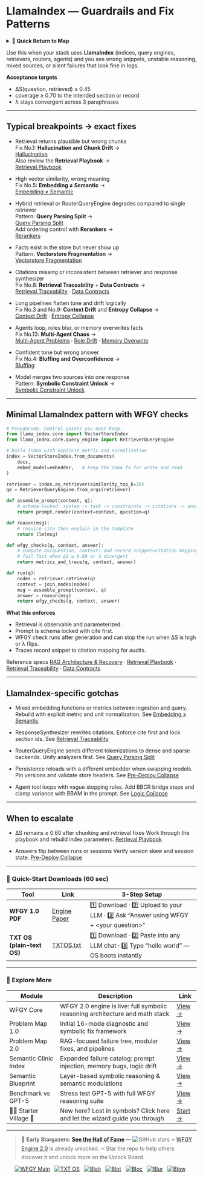 # LlamaIndex — Guardrails and Fix Patterns

<details>
  <summary><strong>🧭 Quick Return to Map</strong></summary>

<br>

  > You are in a sub-page of **Agents & Orchestration**.  
  > To reorient, go back here:  
  >
  > - [**Agents & Orchestration** — orchestration frameworks and guardrails](./README.md)  
  > - [**WFGY Global Fix Map** — main Emergency Room, 300+ structured fixes](../README.md)  
  > - [**WFGY Problem Map 1.0** — 16 reproducible failure modes](../../README.md)  
  >
  > Think of this page as a desk within a ward.  
  > If you need the full triage and all prescriptions, return to the Emergency Room lobby.
</details>

Use this when your stack uses **LlamaIndex** (indices, query engines, retrievers, routers, agents) and you see wrong snippets, unstable reasoning, mixed sources, or silent failures that look fine in logs.

**Acceptance targets**
- ΔS(question, retrieved) ≤ 0.45
- coverage ≥ 0.70 to the intended section or record
- λ stays convergent across 3 paraphrases

---

## Typical breakpoints → exact fixes

- Retrieval returns plausible but wrong chunks  
  Fix No.1: **Hallucination and Chunk Drift** →  
  [Hallucination](https://github.com/onestardao/WFGY/blob/main/ProblemMap/hallucination.md)  
  Also review the **Retrieval Playbook** →  
  [Retrieval Playbook](https://github.com/onestardao/WFGY/blob/main/ProblemMap/retrieval-playbook.md)

- High vector similarity, wrong meaning  
  Fix No.5: **Embedding ≠ Semantic** →  
  [Embedding ≠ Semantic](https://github.com/onestardao/WFGY/blob/main/ProblemMap/embedding-vs-semantic.md)

- Hybrid retrieval or RouterQueryEngine degrades compared to single retriever  
  Pattern: **Query Parsing Split** →  
  [Query Parsing Split](https://github.com/onestardao/WFGY/blob/main/ProblemMap/patterns/pattern_query_parsing_split.md)  
  Add ordering control with **Rerankers** →  
  [Rerankers](https://github.com/onestardao/WFGY/blob/main/ProblemMap/rerankers.md)

- Facts exist in the store but never show up  
  Pattern: **Vectorstore Fragmentation** →  
  [Vectorstore Fragmentation](https://github.com/onestardao/WFGY/blob/main/ProblemMap/patterns/pattern_vectorstore_fragmentation.md)

- Citations missing or inconsistent between retriever and response synthesizer  
  Fix No.8: **Retrieval Traceability** + **Data Contracts** →  
  [Retrieval Traceability](https://github.com/onestardao/WFGY/blob/main/ProblemMap/retrieval-traceability.md) ·
  [Data Contracts](https://github.com/onestardao/WFGY/blob/main/ProblemMap/data-contracts.md)

- Long pipelines flatten tone and drift logically  
  Fix No.3 and No.9: **Context Drift** and **Entropy Collapse** →  
  [Context Drift](https://github.com/onestardao/WFGY/blob/main/ProblemMap/context-drift.md) ·
  [Entropy Collapse](https://github.com/onestardao/WFGY/blob/main/ProblemMap/entropy-collapse.md)

- Agents loop, roles blur, or memory overwrites facts  
  Fix No.13: **Multi-Agent Chaos** →  
  [Multi-Agent Problems](https://github.com/onestardao/WFGY/blob/main/ProblemMap/Multi-Agent_Problems.md) ·
  [Role Drift](https://github.com/onestardao/WFGY/blob/main/ProblemMap/multi-agent-chaos/role-drift.md) ·
  [Memory Overwrite](https://github.com/onestardao/WFGY/blob/main/ProblemMap/multi-agent-chaos/memory-overwrite.md)

- Confident tone but wrong answer  
  Fix No.4: **Bluffing and Overconfidence** →  
  [Bluffing](https://github.com/onestardao/WFGY/blob/main/ProblemMap/bluffing.md)

- Model merges two sources into one response  
  Pattern: **Symbolic Constraint Unlock** →  
  [Symbolic Constraint Unlock](https://github.com/onestardao/WFGY/blob/main/ProblemMap/patterns/pattern_symbolic_constraint_unlock.md)

---

## Minimal LlamaIndex pattern with WFGY checks

```python
# Pseudocode. Control points you must keep.
from llama_index.core import VectorStoreIndex
from llama_index.core.query_engine import RetrieverQueryEngine

# build index with explicit metric and normalization
index = VectorStoreIndex.from_documents(
    docs,
    embed_model=embedder,   # keep the same fn for write and read
)

retriever = index.as_retriever(similarity_top_k=10)
qe = RetrieverQueryEngine.from_args(retriever)

def assemble_prompt(context, q):
    # schema-locked: system -> task -> constraints -> citations -> answer
    return prompt.render(context=context, question=q)

def reason(msg):
    # require cite then explain in the template
    return llm(msg)

def wfgy_checks(q, context, answer):
    # compute ΔS(question, context) and record snippet↔citation mapping
    # fail fast when ΔS ≥ 0.60 or λ divergent
    return metrics_and_trace(q, context, answer)

def run(q):
    nodes = retriever.retrieve(q)
    context = join_nodes(nodes)
    msg = assemble_prompt(context, q)
    answer = reason(msg)
    return wfgy_checks(q, context, answer)
````

**What this enforces**

* Retrieval is observable and parameterized.
* Prompt is schema locked with cite first.
* WFGY check runs after generation and can stop the run when ΔS is high or λ flips.
* Traces record snippet to citation mapping for audits.

Reference specs
[RAG Architecture & Recovery](https://github.com/onestardao/WFGY/blob/main/ProblemMap/rag-architecture-and-recovery.md) ·
[Retrieval Playbook](https://github.com/onestardao/WFGY/blob/main/ProblemMap/retrieval-playbook.md) ·
[Retrieval Traceability](https://github.com/onestardao/WFGY/blob/main/ProblemMap/retrieval-traceability.md) ·
[Data Contracts](https://github.com/onestardao/WFGY/blob/main/ProblemMap/data-contracts.md)

---

## LlamaIndex-specific gotchas

* Mixed embedding functions or metrics between ingestion and query. Rebuild with explicit metric and unit normalization.
  See [Embedding ≠ Semantic](https://github.com/onestardao/WFGY/blob/main/ProblemMap/embedding-vs-semantic.md)

* ResponseSynthesizer rewrites citations. Enforce cite first and lock section ids.
  See [Retrieval Traceability](https://github.com/onestardao/WFGY/blob/main/ProblemMap/retrieval-traceability.md)

* RouterQueryEngine sends different tokenizations to dense and sparse backends. Unify analyzers first.
  See [Query Parsing Split](https://github.com/onestardao/WFGY/blob/main/ProblemMap/patterns/pattern_query_parsing_split.md)

* Persistence reloads with a different embedder when swapping models. Pin versions and validate store headers.
  See [Pre-Deploy Collapse](https://github.com/onestardao/WFGY/blob/main/ProblemMap/predeploy-collapse.md)

* Agent tool loops with vague stopping rules. Add BBCR bridge steps and clamp variance with BBAM in the prompt.
  See [Logic Collapse](https://github.com/onestardao/WFGY/blob/main/ProblemMap/logic-collapse.md)

---

## When to escalate

* ΔS remains ≥ 0.60 after chunking and retrieval fixes
  Work through the playbook and rebuild index parameters.
  [Retrieval Playbook](https://github.com/onestardao/WFGY/blob/main/ProblemMap/retrieval-playbook.md)

* Answers flip between runs or sessions
  Verify version skew and session state.
  [Pre-Deploy Collapse](https://github.com/onestardao/WFGY/blob/main/ProblemMap/predeploy-collapse.md)

---

### 🔗 Quick-Start Downloads (60 sec)

| Tool                       | Link                                                                                                                                       | 3-Step Setup                                                                             |
| -------------------------- | ------------------------------------------------------------------------------------------------------------------------------------------ | ---------------------------------------------------------------------------------------- |
| **WFGY 1.0 PDF**           | [Engine Paper](https://github.com/onestardao/WFGY/blob/main/I_am_not_lizardman/WFGY_All_Principles_Return_to_One_v1.0_PSBigBig_Public.pdf) | 1️⃣ Download · 2️⃣ Upload to your LLM · 3️⃣ Ask “Answer using WFGY + \<your question>”   |
| **TXT OS (plain-text OS)** | [TXTOS.txt](https://github.com/onestardao/WFGY/blob/main/OS/TXTOS.txt)                                                                     | 1️⃣ Download · 2️⃣ Paste into any LLM chat · 3️⃣ Type “hello world” — OS boots instantly |

---

### 🧭 Explore More

| Module                   | Description                                                                  | Link                                                                                               |
| ------------------------ | ---------------------------------------------------------------------------- | -------------------------------------------------------------------------------------------------- |
| WFGY Core                | WFGY 2.0 engine is live: full symbolic reasoning architecture and math stack | [View →](https://github.com/onestardao/WFGY/tree/main/core/README.md)                              |
| Problem Map 1.0          | Initial 16-mode diagnostic and symbolic fix framework                        | [View →](https://github.com/onestardao/WFGY/tree/main/ProblemMap/README.md)                        |
| Problem Map 2.0          | RAG-focused failure tree, modular fixes, and pipelines                       | [View →](https://github.com/onestardao/WFGY/blob/main/ProblemMap/rag-architecture-and-recovery.md) |
| Semantic Clinic Index    | Expanded failure catalog: prompt injection, memory bugs, logic drift         | [View →](https://github.com/onestardao/WFGY/blob/main/ProblemMap/SemanticClinicIndex.md)           |
| Semantic Blueprint       | Layer-based symbolic reasoning & semantic modulations                        | [View →](https://github.com/onestardao/WFGY/tree/main/SemanticBlueprint/README.md)                 |
| Benchmark vs GPT-5       | Stress test GPT-5 with full WFGY reasoning suite                             | [View →](https://github.com/onestardao/WFGY/tree/main/benchmarks/benchmark-vs-gpt5/README.md)      |
| 🧙‍♂️ Starter Village 🏡 | New here? Lost in symbols? Click here and let the wizard guide you through   | [Start →](https://github.com/onestardao/WFGY/blob/main/StarterVillage/README.md)                   |

---

> 👑 **Early Stargazers: [See the Hall of Fame](https://github.com/onestardao/WFGY/tree/main/stargazers)** — <img src="https://img.shields.io/github/stars/onestardao/WFGY?style=social" alt="GitHub stars"> ⭐ [WFGY Engine 2.0](https://github.com/onestardao/WFGY/blob/main/core/README.md) is already unlocked. ⭐ Star the repo to help others discover it and unlock more on the Unlock Board.

<div align="center">

[![WFGY Main](https://img.shields.io/badge/WFGY-Main-red?style=flat-square)](https://github.com/onestardao/WFGY)
 
[![TXT OS](https://img.shields.io/badge/TXT%20OS-Reasoning%20OS-orange?style=flat-square)](https://github.com/onestardao/WFGY/tree/main/OS)
 
[![Blah](https://img.shields.io/badge/Blah-Semantic%20Embed-yellow?style=flat-square)](https://github.com/onestardao/WFGY/tree/main/OS/BlahBlahBlah)
 
[![Blot](https://img.shields.io/badge/Blot-Persona%20Core-green?style=flat-square)](https://github.com/onestardao/WFGY/tree/main/OS/BlotBlotBlot)
 
[![Bloc](https://img.shields.io/badge/Bloc-Reasoning%20Compiler-blue?style=flat-square)](https://github.com/onestardao/WFGY/tree/main/OS/BlocBlocBloc)
 
[![Blur](https://img.shields.io/badge/Blur-Text2Image%20Engine-navy?style=flat-square)](https://github.com/onestardao/WFGY/tree/main/OS/BlurBlurBlur)
 
[![Blow](https://img.shields.io/badge/Blow-Game%20Logic-purple?style=flat-square)](https://github.com/onestardao/WFGY/tree/main/OS/BlowBlowBlow)
 

</div>

